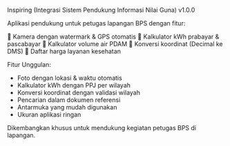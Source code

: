 Inspiring (Integrasi Sistem Pendukung Informasi Nilai Guna) v1.0.0

Aplikasi pendukung untuk petugas lapangan BPS dengan fitur:

🔹 Kamera dengan watermark & GPS otomatis
🔹 Kalkulator kWh prabayar & pascabayar
🔹 Kalkulator volume air PDAM
🔹 Konversi koordinat (Decimal ke DMS)
🔹 Daftar harga layanan kesehatan

Fitur Unggulan:
- Foto dengan lokasi & waktu otomatis
- Kalkulator kWh dengan PPJ per wilayah
- Konversi koordinat dengan validasi wilayah
- Pencarian dalam dokumen referensi
- Antarmuka yang mudah digunakan
- Ukuran aplikasi ringan

Dikembangkan khusus untuk mendukung kegiatan petugas BPS di lapangan.
